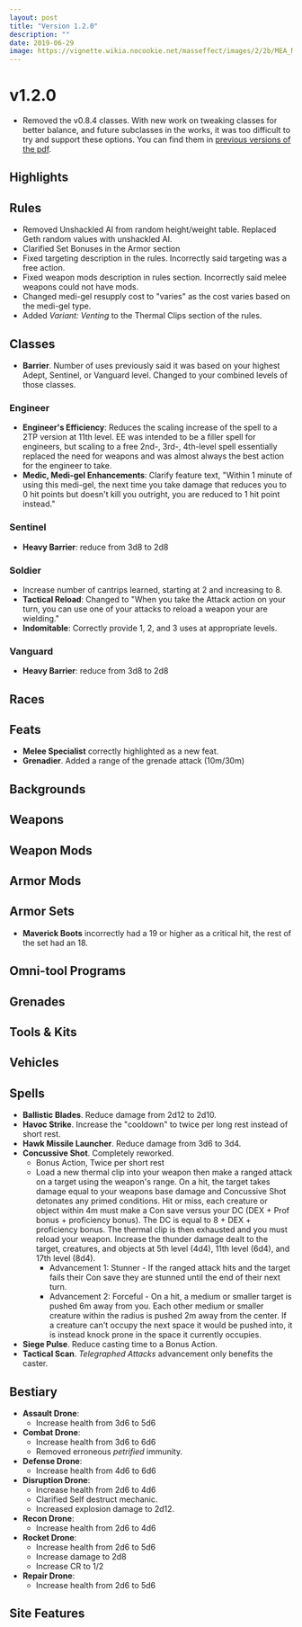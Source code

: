 ```yaml
---
layout: post
title: "Version 1.2.0"
description: ""
date: 2019-06-29
image: https://vignette.wikia.nocookie.net/masseffect/images/2/2b/MEA_Melee_Weapons.png/revision/latest?cb=20180324021732&format=original
---
```


# v1.2.0

- Removed the v0.8.4 classes. With new work on tweaking classes for better balance, and future subclasses in the works, it
was too difficult to try and support these options. You can find them in [previous versions of the pdf](https://drive.google.com/drive/u/0/folders/1eDfgpG3JplKUjrIdySJKmyC4qxTi2MUT).

## Highlights

## Rules
- Removed Unshackled AI from random height/weight table. Replaced Geth random values with unshackled AI.
- Clarified Set Bonuses in the Armor section
- Fixed targeting description in the rules. Incorrectly said targeting was a free action.
- Fixed weapon mods description in rules section. Incorrectly said melee weapons could not have mods.
- Changed medi-gel resupply cost to "varies" as the cost varies based on the medi-gel type.
- Added _Variant: Venting_ to the Thermal Clips section of the rules. 

## Classes

- __Barrier__. Number of uses previously said it was based on your highest Adept, Sentinel, or Vanguard level. Changed 
to your combined levels of those classes.

### Engineer
- __Engineer's Efficiency__: Reduces the scaling increase of the spell to a 2TP version at 11th level. EE was intended 
to be a filler spell for engineers, but scaling to a free 2nd-, 3rd-, 4th-level spell essentially replaced the need for 
weapons and was almost always the best action for the engineer to take.
- __Medic, Medi-gel Enhancements__: Clarify feature text, "Within 1 minute of using this medi-gel, the next time you 
take damage that reduces you to 0 hit points but doesn't kill you outright, you are reduced to 1 hit point instead."

### Sentinel
- __Heavy Barrier__: reduce from 3d8 to 2d8

### Soldier
- Increase number of cantrips learned, starting at 2 and increasing to 8.
- __Tactical Reload__: Changed to "When you take the Attack action on your turn, you can use one of your attacks to 
reload a weapon your are wielding."
- __Indomitable__: Correctly provide 1, 2, and 3 uses at appropriate levels.

### Vanguard
- __Heavy Barrier__: reduce from 3d8 to 2d8

## Races

## Feats
- __Melee Specialist__ correctly highlighted as a new feat.
- __Grenadier__. Added a range of the grenade attack (10m/30m)

## Backgrounds

## Weapons

## Weapon Mods

## Armor Mods

## Armor Sets
- __Maverick Boots__ incorrectly had a 19 or higher as a critical hit, the rest of the set had an 18.

## Omni-tool Programs

## Grenades

## Tools & Kits

## Vehicles

## Spells
- __Ballistic Blades__. Reduce damage from 2d12 to 2d10.
- __Havoc Strike__. Increase the "cooldown" to twice per long rest instead of short rest.
- __Hawk Missile Launcher__. Reduce damage from 3d6 to 3d4.
- __Concussive Shot__. Completely reworked.
  - Bonus Action, Twice per short rest
  - Load a new thermal clip into your weapon then make a ranged attack on a target using the weapon's range. 
    On a hit, the target takes damage equal to your weapons base damage and Concussive Shot detonates any primed conditions.
    Hit or miss, each creature or object within 4m must make a Con save versus your DC (DEX + Prof bonus + proficiency bonus). 
    The DC is equal to 8 + DEX + proficiency bonus.  The thermal clip is then exhausted and you must reload your weapon.
    Increase the thunder damage dealt to the target, creatures, and objects at 5th level (4d4), 11th level (6d4), and 
    17th level (8d4).
      - Advancement 1: Stunner - If the ranged attack hits and the target fails their Con save they are 
      stunned until the end of their next turn.
      - Advancement 2: Forceful - On a hit, a medium or smaller target is pushed 6m away from you. Each other medium or 
      smaller creature within the radius is pushed 2m away from the center. If a creature can't occupy the next space it 
      would be pushed into, it is instead knock prone in the space it currently occupies.
- __Siege Pulse__. Reduce casting time to a Bonus Action.
- __Tactical Scan__. _Telegraphed Attacks_ advancement only benefits the caster.

## Bestiary
- __Assault Drone__:
  - Increase health from 3d6 to 5d6
- __Combat Drone__: 
  - Increase health from 3d6 to 6d6
  - Removed erroneous _petrified_ immunity.
- __Defense Drone__:
  - Increase health from 4d6 to 6d6
- __Disruption Drone__: 
  - Increase health from 2d6 to 4d6
  - Clarified Self destruct mechanic.
  - Increased explosion damage to 2d12.
- __Recon Drone__:
  - Increase health from 2d6 to 4d6
- __Rocket Drone__:
  - Increase health from 2d6 to 5d6
  - Increase damage to 2d8
  - Increase CR to 1/2
- __Repair Drone__:
  - Increase health from 2d6 to 5d6

## Site Features

<br>
